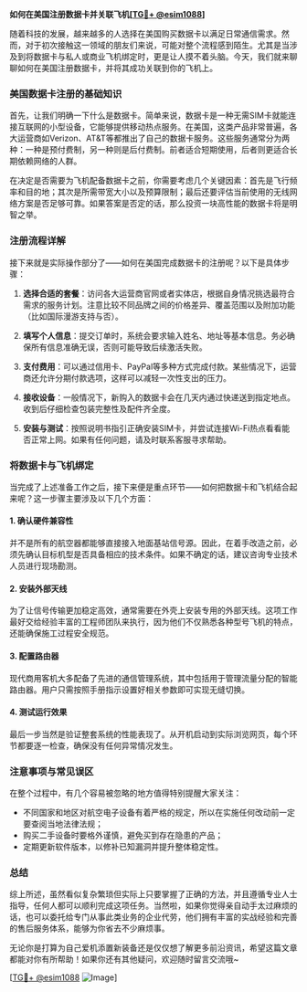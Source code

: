 **如何在美国注册数据卡并关联飞机[[TG💪+ @esim1088](https://t.me/s/esim1088)]**

随着科技的发展，越来越多的人选择在美国购买数据卡以满足日常通信需求。然而，对于初次接触这一领域的朋友们来说，可能对整个流程感到陌生。尤其是当涉及到将数据卡与私人或商业飞机绑定时，更是让人摸不着头脑。今天，我们就来聊聊如何在美国注册数据卡，并将其成功关联到你的飞机上。

### 美国数据卡注册的基础知识

首先，让我们明确一下什么是数据卡。简单来说，数据卡是一种无需SIM卡就能连接互联网的小型设备，它能够提供移动热点服务。在美国，这类产品非常普遍，各大运营商如Verizon、AT&T等都推出了自己的数据卡服务。这些服务通常分为两种：一种是预付费制，另一种则是后付费制。前者适合短期使用，后者则更适合长期依赖网络的人群。

在决定是否需要为飞机配备数据卡之前，你需要考虑几个关键因素：首先是飞行频率和目的地；其次是所需带宽大小以及预算限制；最后还要评估当前使用的无线网络方案是否足够可靠。如果答案是否定的话，那么投资一块高性能的数据卡将是明智之举。

### 注册流程详解

接下来就是实际操作部分了——如何在美国完成数据卡的注册呢？以下是具体步骤：

1. **选择合适的套餐**：访问各大运营商官网或者实体店，根据自身情况挑选最符合需求的服务计划。注意比较不同品牌之间的价格差异、覆盖范围以及附加功能（比如国际漫游支持与否）。
   
2. **填写个人信息**：提交订单时，系统会要求输入姓名、地址等基本信息。务必确保所有信息准确无误，否则可能导致后续激活失败。

3. **支付费用**：可以通过信用卡、PayPal等多种方式完成付款。某些情况下，运营商还允许分期付款选项，这样可以减轻一次性支出的压力。

4. **接收设备**：一般情况下，新购入的数据卡会在几天内通过快递送到指定地点。收到后仔细检查包装完整性及配件齐全度。

5. **安装与测试**：按照说明书指引正确安装SIM卡，并尝试连接Wi-Fi热点看看能否正常上网。如果有任何问题，请及时联系客服寻求帮助。

### 将数据卡与飞机绑定

当完成了上述准备工作之后，接下来便是重点环节——如何把数据卡和飞机结合起来呢？这一步骤主要涉及以下几个方面：

#### 1. 确认硬件兼容性
并不是所有的航空器都能够直接接入地面基站信号源。因此，在着手改造之前，必须先确认目标机型是否具备相应的技术条件。如果不确定的话，建议咨询专业技术人员进行现场勘测。

#### 2. 安装外部天线
为了让信号传输更加稳定高效，通常需要在外壳上安装专用的外部天线。这项工作最好交给经验丰富的工程师团队来执行，因为他们不仅熟悉各种型号飞机的特点，还能确保施工过程安全规范。

#### 3. 配置路由器
现代商用客机大多配备了先进的通信管理系统，其中包括用于管理流量分配的智能路由器。用户只需按照手册指示设置好相关参数即可实现无缝切换。

#### 4. 测试运行效果
最后一步当然是验证整套系统的性能表现了。从开机启动到实际浏览网页，每个环节都要逐一检查，确保没有任何异常情况发生。

### 注意事项与常见误区

在整个过程中，有几个容易被忽略的地方值得特别提醒大家关注：

- 不同国家和地区对航空电子设备有着严格的规定，所以在实施任何改动前一定要查阅当地法律法规；
- 购买二手设备时要格外谨慎，避免买到存在隐患的产品；
- 定期更新软件版本，以修补已知漏洞并提升整体稳定性。

### 总结

综上所述，虽然看似复杂繁琐但实际上只要掌握了正确的方法，并且遵循专业人士指导，任何人都可以顺利完成这项任务。当然啦，如果你觉得亲自动手太过麻烦的话，也可以委托给专门从事此类业务的企业代劳，他们拥有丰富的实战经验和完善的售后服务体系，能够为你省去不少麻烦事。

无论你是打算为自己爱机添置新装备还是仅仅想了解更多前沿资讯，希望这篇文章都能对你有所帮助！如果你还有其他疑问，欢迎随时留言交流哦~

[[TG💪+ @esim1088](https://t.me/s/esim1088) ![Image](https://i.postimg.cc/4NQfJmqS/Snipaste-2025-05-13-00-14-12.png)]